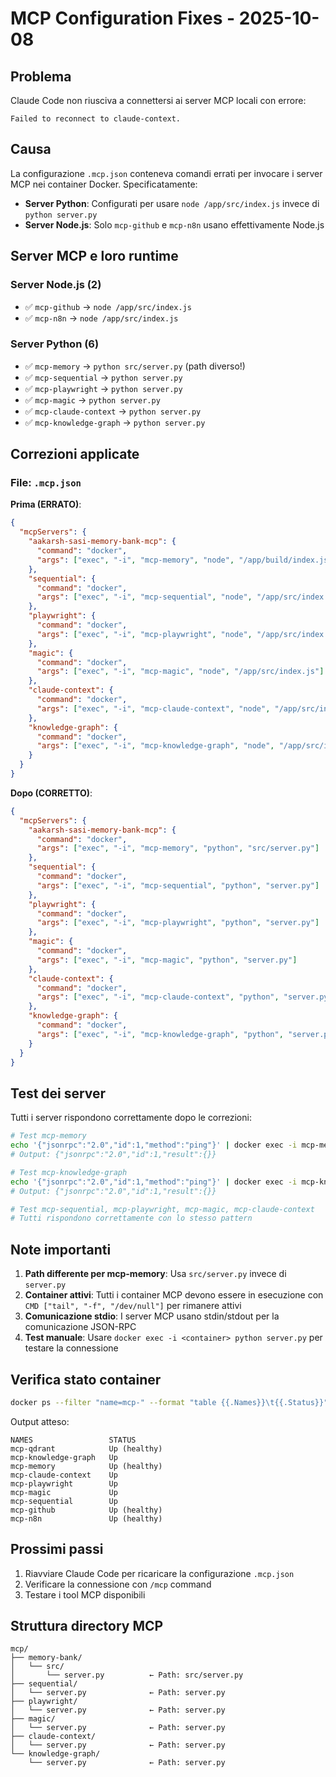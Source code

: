 # MCP Configuration Fixes - 2025-10-08

## Problema

Claude Code non riusciva a connettersi ai server MCP locali con errore:
```
Failed to reconnect to claude-context.
```

## Causa

La configurazione `.mcp.json` conteneva comandi errati per invocare i server MCP nei container Docker. Specificatamente:

- **Server Python**: Configurati per usare `node /app/src/index.js` invece di `python server.py`
- **Server Node.js**: Solo `mcp-github` e `mcp-n8n` usano effettivamente Node.js

## Server MCP e loro runtime

### Server Node.js (2)
- ✅ `mcp-github` → `node /app/src/index.js`
- ✅ `mcp-n8n` → `node /app/src/index.js`

### Server Python (6)
- ✅ `mcp-memory` → `python src/server.py` (path diverso!)
- ✅ `mcp-sequential` → `python server.py`
- ✅ `mcp-playwright` → `python server.py`
- ✅ `mcp-magic` → `python server.py`
- ✅ `mcp-claude-context` → `python server.py`
- ✅ `mcp-knowledge-graph` → `python server.py`

## Correzioni applicate

### File: `.mcp.json`

**Prima (ERRATO)**:
```json
{
  "mcpServers": {
    "aakarsh-sasi-memory-bank-mcp": {
      "command": "docker",
      "args": ["exec", "-i", "mcp-memory", "node", "/app/build/index.js"]
    },
    "sequential": {
      "command": "docker",
      "args": ["exec", "-i", "mcp-sequential", "node", "/app/src/index.js"]
    },
    "playwright": {
      "command": "docker",
      "args": ["exec", "-i", "mcp-playwright", "node", "/app/src/index.js"]
    },
    "magic": {
      "command": "docker",
      "args": ["exec", "-i", "mcp-magic", "node", "/app/src/index.js"]
    },
    "claude-context": {
      "command": "docker",
      "args": ["exec", "-i", "mcp-claude-context", "node", "/app/src/index.js"]
    },
    "knowledge-graph": {
      "command": "docker",
      "args": ["exec", "-i", "mcp-knowledge-graph", "node", "/app/src/index.js"]
    }
  }
}
```

**Dopo (CORRETTO)**:
```json
{
  "mcpServers": {
    "aakarsh-sasi-memory-bank-mcp": {
      "command": "docker",
      "args": ["exec", "-i", "mcp-memory", "python", "src/server.py"]
    },
    "sequential": {
      "command": "docker",
      "args": ["exec", "-i", "mcp-sequential", "python", "server.py"]
    },
    "playwright": {
      "command": "docker",
      "args": ["exec", "-i", "mcp-playwright", "python", "server.py"]
    },
    "magic": {
      "command": "docker",
      "args": ["exec", "-i", "mcp-magic", "python", "server.py"]
    },
    "claude-context": {
      "command": "docker",
      "args": ["exec", "-i", "mcp-claude-context", "python", "server.py"]
    },
    "knowledge-graph": {
      "command": "docker",
      "args": ["exec", "-i", "mcp-knowledge-graph", "python", "server.py"]
    }
  }
}
```

## Test dei server

Tutti i server rispondono correttamente dopo le correzioni:

```bash
# Test mcp-memory
echo '{"jsonrpc":"2.0","id":1,"method":"ping"}' | docker exec -i mcp-memory python src/server.py
# Output: {"jsonrpc":"2.0","id":1,"result":{}}

# Test mcp-knowledge-graph
echo '{"jsonrpc":"2.0","id":1,"method":"ping"}' | docker exec -i mcp-knowledge-graph python server.py
# Output: {"jsonrpc":"2.0","id":1,"result":{}}

# Test mcp-sequential, mcp-playwright, mcp-magic, mcp-claude-context
# Tutti rispondono correttamente con lo stesso pattern
```

## Note importanti

1. **Path differente per mcp-memory**: Usa `src/server.py` invece di `server.py`
2. **Container attivi**: Tutti i container MCP devono essere in esecuzione con `CMD ["tail", "-f", "/dev/null"]` per rimanere attivi
3. **Comunicazione stdio**: I server MCP usano stdin/stdout per la comunicazione JSON-RPC
4. **Test manuale**: Usare `docker exec -i <container> python server.py` per testare la connessione

## Verifica stato container

```bash
docker ps --filter "name=mcp-" --format "table {{.Names}}\t{{.Status}}"
```

Output atteso:
```
NAMES                 STATUS
mcp-qdrant            Up (healthy)
mcp-knowledge-graph   Up
mcp-memory            Up (healthy)
mcp-claude-context    Up
mcp-playwright        Up
mcp-magic             Up
mcp-sequential        Up
mcp-github            Up (healthy)
mcp-n8n               Up (healthy)
```

## Prossimi passi

1. Riavviare Claude Code per ricaricare la configurazione `.mcp.json`
2. Verificare la connessione con `/mcp` command
3. Testare i tool MCP disponibili

## Struttura directory MCP

```
mcp/
├── memory-bank/
│   └── src/
│       └── server.py          ← Path: src/server.py
├── sequential/
│   └── server.py              ← Path: server.py
├── playwright/
│   └── server.py              ← Path: server.py
├── magic/
│   └── server.py              ← Path: server.py
├── claude-context/
│   └── server.py              ← Path: server.py
└── knowledge-graph/
    └── server.py              ← Path: server.py
```
